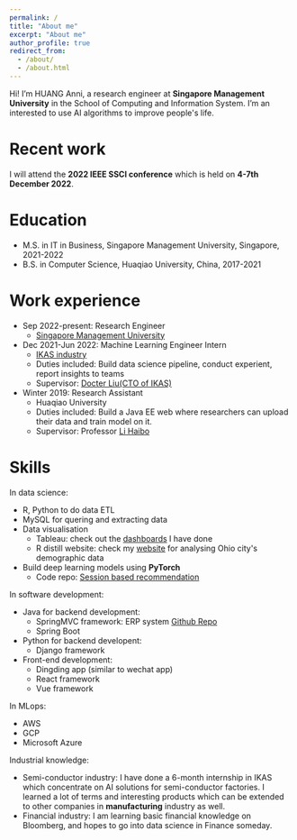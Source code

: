 ```yaml
---
permalink: /
title: "About me"
excerpt: "About me"
author_profile: true
redirect_from: 
  - /about/
  - /about.html
---
```


Hi! I’m HUANG Anni, a research engineer at **Singapore Management University** in the School of Computing and Information System. I’m an interested to use AI algorithms to improve people's life.


Recent work
======

I will attend the **2022 IEEE SSCI conference** which is held on **4-7th December 2022**.

Education
======

* M.S. in IT in Business, Singapore Management University, Singapore, 2021-2022
* B.S. in Computer Science, Huaqiao University, China, 2017-2021

Work experience
======

* Sep 2022-present: Research Engineer
  * [Singapore Management University](https://www.smu.edu.sg/)
* Dec 2021-Jun 2022: Machine Learning Engineer Intern
  * [IKAS industry](https://www.ikasinfo.com/)
  * Duties included: Build data science pipeline, conduct experient, report insights to teams
  * Supervisor: [Docter Liu(CTO of IKAS)](https://www.linkedin.com/in/bin-liu-phd-pmp-aa338760/?originalSubdomain=sg)
* Winter 2019: Research Assistant
  * Huaqiao University
  * Duties included: Build a Java EE web where researchers can upload their data and train model on it.
  * Supervisor: Professor [Li Haibo](https://faculty.hqu.edu.cn/lihaibo/en/index.htm)  
  
Skills
======
In data science:

* R, Python to do data ETL
* MySQL for quering and extracting data
* Data visualisation
  * Tableau: check out the [dashboards](https://public.tableau.com/app/profile/huang.anni/) I have done
  * R distill website: check my [website](https://www.linkedin.com/in/annihuang2021/overlay/1635495604261/single-media-viewer/) for analysing Ohio city's demographic data
* Build deep learning models using **PyTorch**
  * Code repo: [Session based recommendation](https://github.com/AmazingDD/serenRec/tree/dev/seren/model)

In software development:
* Java for backend development:
  * SpringMVC framework: ERP system [Github Repo](https://github.com/WideSu/JavaEEWeb)
  * Spring Boot
* Python for backend developent:
  * Django framework
* Front-end development:
  * Dingding app (similar to wechat app)
  * React framework
  * Vue framework

In MLops:
* AWS
* GCP
* Microsoft Azure

Industrial knowledge:
* Semi-conductor industry: I have done a 6-month internship in IKAS which concentrate on AI solutions for semi-conductor factories. I learned a lot of terms and interesting products which can be extended to other companies in **manufacturing** industry as well.
* Financial industry: I am learning basic financial knowledge on Bloomberg, and hopes to go into data science in Finance someday.

